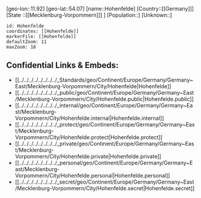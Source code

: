 ﻿---
location: [54.07,11.92]
mapzoom: [7,12] 
mapmarker: city 
type: City
tags:
- geo/City


SpocWebEntityId: 30977
isDeleted: false
confidential: public

---
[geo-lon::11.92]
[geo-lat::54.07]
[name::Hohenfelde]
[Country::[[Germany]]]
[State ::[[Mecklenburg-Vorpommern]]] ]
[Population::]
[Unknown::]


```leaflet
id: Hohenfelde
coordinates: [[Hohenfelde]]
markerFile: [[Hohenfelde]]
defaultZoom: 11 
maxZoom: 18
```


## Confidential Links & Embeds: 
- [[../../../../../../../../_Standards/geo/Continent/Europe/Germany/Germany~East/Mecklenburg-Vorpommern/City/Hohenfelde|Hohenfelde]] 
- [[../../../../../../../../_public/geo/Continent/Europe/Germany/Germany~East/Mecklenburg-Vorpommern/City/Hohenfelde.public|Hohenfelde.public]] 
- [[../../../../../../../../_internal/geo/Continent/Europe/Germany/Germany~East/Mecklenburg-Vorpommern/City/Hohenfelde.internal|Hohenfelde.internal]] 
- [[../../../../../../../../_protect/geo/Continent/Europe/Germany/Germany~East/Mecklenburg-Vorpommern/City/Hohenfelde.protect|Hohenfelde.protect]] 
- [[../../../../../../../../_private/geo/Continent/Europe/Germany/Germany~East/Mecklenburg-Vorpommern/City/Hohenfelde.private|Hohenfelde.private]] 
- [[../../../../../../../../_personal/geo/Continent/Europe/Germany/Germany~East/Mecklenburg-Vorpommern/City/Hohenfelde.personal|Hohenfelde.personal]] 
- [[../../../../../../../../_secret/geo/Continent/Europe/Germany/Germany~East/Mecklenburg-Vorpommern/City/Hohenfelde.secret|Hohenfelde.secret]] 
